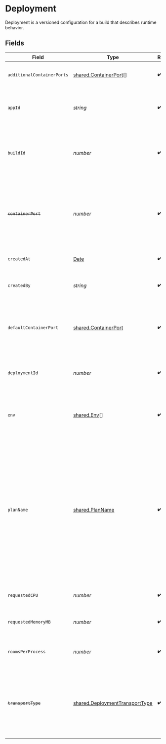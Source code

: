 # Deployment

Deployment is a versioned configuration for a build that describes runtime behavior.


## Fields

| Field                                                                                                                                                                                                               | Type                                                                                                                                                                                                                | Required                                                                                                                                                                                                            | Description                                                                                                                                                                                                         | Example                                                                                                                                                                                                             |
| ------------------------------------------------------------------------------------------------------------------------------------------------------------------------------------------------------------------- | ------------------------------------------------------------------------------------------------------------------------------------------------------------------------------------------------------------------- | ------------------------------------------------------------------------------------------------------------------------------------------------------------------------------------------------------------------- | ------------------------------------------------------------------------------------------------------------------------------------------------------------------------------------------------------------------- | ------------------------------------------------------------------------------------------------------------------------------------------------------------------------------------------------------------------- |
| `additionalContainerPorts`                                                                                                                                                                                          | [shared.ContainerPort](../../models/shared/containerport.md)[]                                                                                                                                                      | :heavy_check_mark:                                                                                                                                                                                                  | Additional ports your server listens on.                                                                                                                                                                            | [object Object]                                                                                                                                                                                                     |
| `appId`                                                                                                                                                                                                             | *string*                                                                                                                                                                                                            | :heavy_check_mark:                                                                                                                                                                                                  | System generated unique identifier for an application.                                                                                                                                                              | app-af469a92-5b45-4565-b3c4-b79878de67d2                                                                                                                                                                            |
| `buildId`                                                                                                                                                                                                           | *number*                                                                                                                                                                                                            | :heavy_check_mark:                                                                                                                                                                                                  | System generated id for a build associated with this deployment. Increments by 1.                                                                                                                                   | 1                                                                                                                                                                                                                   |
| ~~`containerPort`~~                                                                                                                                                                                                 | *number*                                                                                                                                                                                                            | :heavy_check_mark:                                                                                                                                                                                                  | : warning: ** DEPRECATED **: This will be removed in a future release, please migrate away from it as soon as possible.                                                                                             |                                                                                                                                                                                                                     |
| `createdAt`                                                                                                                                                                                                         | [Date](https://developer.mozilla.org/en-US/docs/Web/JavaScript/Reference/Global_Objects/Date)                                                                                                                       | :heavy_check_mark:                                                                                                                                                                                                  | When the deployment was created.                                                                                                                                                                                    |                                                                                                                                                                                                                     |
| `createdBy`                                                                                                                                                                                                         | *string*                                                                                                                                                                                                            | :heavy_check_mark:                                                                                                                                                                                                  | Email address for the user that created the deployment.                                                                                                                                                             | dev@hathora.dev                                                                                                                                                                                                     |
| `defaultContainerPort`                                                                                                                                                                                              | [shared.ContainerPort](../../models/shared/containerport.md)                                                                                                                                                        | :heavy_check_mark:                                                                                                                                                                                                  | A container port object represents the transport configruations for how your server will listen.                                                                                                                    |                                                                                                                                                                                                                     |
| `deploymentId`                                                                                                                                                                                                      | *number*                                                                                                                                                                                                            | :heavy_check_mark:                                                                                                                                                                                                  | System generated id for a deployment. Increments by 1.                                                                                                                                                              | 1                                                                                                                                                                                                                   |
| `env`                                                                                                                                                                                                               | [shared.Env](../../models/shared/env.md)[]                                                                                                                                                                          | :heavy_check_mark:                                                                                                                                                                                                  | The environment variable that our process will have access to at runtime.                                                                                                                                           |                                                                                                                                                                                                                     |
| `planName`                                                                                                                                                                                                          | [shared.PlanName](../../models/shared/planname.md)                                                                                                                                                                  | :heavy_check_mark:                                                                                                                                                                                                  | A plan defines how much CPU and memory is required to run an instance of your game server.<br/><br/>`tiny`: shared core, 1gb memory<br/><br/>`small`: 1 core, 2gb memory<br/><br/>`medium`: 2 core, 4gb memory<br/><br/>`large`: 4 core, 8gb memory | tiny                                                                                                                                                                                                                |
| `requestedCPU`                                                                                                                                                                                                      | *number*                                                                                                                                                                                                            | :heavy_check_mark:                                                                                                                                                                                                  | The number of cores allocated to your process.                                                                                                                                                                      | 0.5                                                                                                                                                                                                                 |
| `requestedMemoryMB`                                                                                                                                                                                                 | *number*                                                                                                                                                                                                            | :heavy_check_mark:                                                                                                                                                                                                  | The amount of memory allocated to your process.                                                                                                                                                                     | 1024                                                                                                                                                                                                                |
| `roomsPerProcess`                                                                                                                                                                                                   | *number*                                                                                                                                                                                                            | :heavy_check_mark:                                                                                                                                                                                                  | Governs how many [rooms](https://hathora.dev/docs/concepts/hathora-entities#room) can be scheduled in a process.                                                                                                    | 3                                                                                                                                                                                                                   |
| ~~`transportType`~~                                                                                                                                                                                                 | [shared.DeploymentTransportType](../../models/shared/deploymenttransporttype.md)                                                                                                                                    | :heavy_check_mark:                                                                                                                                                                                                  | : warning: ** DEPRECATED **: This will be removed in a future release, please migrate away from it as soon as possible.                                                                                             |                                                                                                                                                                                                                     |